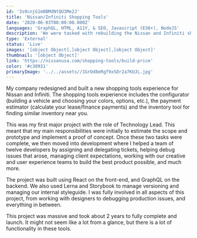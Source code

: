 ```yaml
---
id: '3s0cnjG1m0BMdNtQU3Me2J'
title: 'Nissan/Infiniti Shopping Tools'
date: '2020-06-03T00:00:00.000Z'
languages: 'GraphQL, HTML, A11Y, & SEO, Javascript (ES6+), NodeJS'
description: 'We were tasked with rebuilding the Nissan and Infiniti shopping tools applications. This was my first major project with the role of Technology Lead.'
type: 'External'
status: 'Live'
images: '[object Object],[object Object],[object Object]'
thumbnail: '[object Object]'
link: 'https://nissanusa.com/shopping-tools/build-price'
color: '#c30931'
primaryImage: '../../assets//1GrOd8eRgf9xSDr2a7KUJL.jpg'
---
```


My company redesigned and built a new shopping tools experience for Nissan and Infiniti. The shopping tools experience includes the configurator (building a vehicle and choosing your colors, options, etc.), the payment estimator (calculate your lease/finance payments) and the inventory tool for finding similar inventory near you.

This was my first major project with the role of Technology Lead. This meant that my main responsibilities were initially to estimate the scope and prototype and implement a proof of concept. Once these two tasks were complete, we then moved into development where I helped a team of twelve developers by assigning and delegating tickets, helping debug issues that arose, managing client expectations, working with our creative and user experience teams to build the best product possible, and much more.

The project was built using React on the front-end, and GraphQL on the backend. We also used Lerna and Storybook to manage versioning and managing our internal styleguide. I was fully involved in all aspects of this project, from working with designers to debugging production issues, and everything in between.

This project was massive and took about 2 years to fully complete and launch. It might not seem like a lot from a glance, but there is a lot of functionality in these tools.
